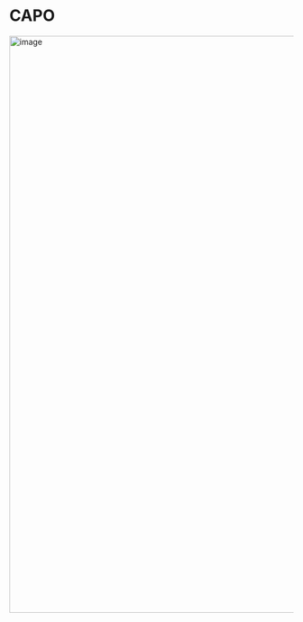 # CAPO

<img width="1024" height="1024" alt="image" src="https://github.com/user-attachments/assets/69828e58-26ca-4b04-8ea0-6f4786239885" />

